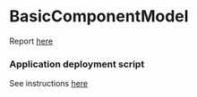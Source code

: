 # BasicComponentModel


Report [here](report/)

### Application deployment script

See instructions [here](deployment/DEPLOYMENT.md)
